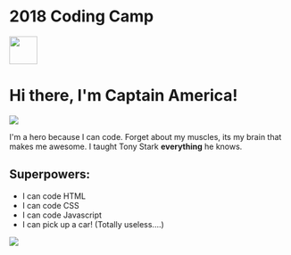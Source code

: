 <!DOCTYPE html>
<html>
  <head>
    <title>Captain America</title>
    <link href="https://www.google.com/search?q=fre+shava+cado&rlz=1CAHPZV_enUS820&source=lnms&tbm=isch&sa=X&ved=0ahUKEwjx_KmD_ovfAhXdITQIHTtzCx4Q_AUIDigB&biw=1536&bih=714&safe=active&ssui=on#imgrc=R2813-pcrUE0rM:">
    <link rel="stylesheet" type="text/css" href="css/main.css">
    <link rel="icon" type="image/png" href="https://www.google.com/url?sa=i&source=images&cd=&cad=rja&uact=8&ved=2ahUKEwieiqfT8IvfAhUKKnwKHaUGDJIQjRx6BAgBEAU&url=http%3A%2F%2Fmarvelcinematicuniverse.wikia.com%2Fwiki%2FFile%3ACaptain_America_Shield.png&psig=AOvVaw1eWybGdlvn1xYoQIMMd7Tu&ust=1544208920067575">
    <meta name="viewport" content="width=device-width, initial-scale=1.0">
  </head>
  <body>
    <div class="body">
            <div class="header">
        <h1>2018 Coding Camp</h1>
        <div class="images">
          <img src="https://logmeincdn.azureedge.net/sc-newcomedia/-/media/78c7e6d50fe14c47a0e461695db3e4a1.png" height="50">
        </div>
      </div>
      <div class="container">
        <h1>Hi there, I'm Captain America!</h1>
        <img src="http://digitalspyuk.cdnds.net/18/47/980x490/landscape-1542988952-captain-america-civil-war-128.png">
        <p>
          I'm a hero because I can code. Forget about my muscles, its my brain that makes me awesome. I taught Tony Stark <b>everything</b> he knows.
        </p>
        <h2>Superpowers:</h2>
        <ul>
          <li>I can code HTML</li>
          <li>I can code CSS</li>
          <li>I can code Javascript</li>
          <li>I can pick up a car! (Totally useless....)</li>
        </ul>
        <img src="http://38.media.tumblr.com/295a853f5c6ad204a1e863f66deacb73/tumblr_ngw54aPLc21u5gtpvo1_500.gif">
        </div>
    </div>
  </body>
</html>
